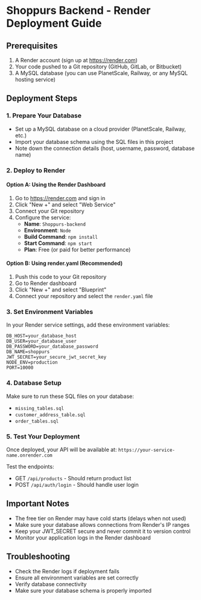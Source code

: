 # Shoppurs Backend - Render Deployment Guide

## Prerequisites
1. A Render account (sign up at https://render.com)
2. Your code pushed to a Git repository (GitHub, GitLab, or Bitbucket)
3. A MySQL database (you can use PlanetScale, Railway, or any MySQL hosting service)

## Deployment Steps

### 1. Prepare Your Database
- Set up a MySQL database on a cloud provider (PlanetScale, Railway, etc.)
- Import your database schema using the SQL files in this project
- Note down the connection details (host, username, password, database name)

### 2. Deploy to Render

#### Option A: Using the Render Dashboard
1. Go to https://render.com and sign in
2. Click "New +" and select "Web Service"
3. Connect your Git repository
4. Configure the service:
   - **Name**: `Shoppurs-backend`
   - **Environment**: `Node`
   - **Build Command**: `npm install`
   - **Start Command**: `npm start`
   - **Plan**: Free (or paid for better performance)

#### Option B: Using render.yaml (Recommended)
1. Push this code to your Git repository
2. Go to Render dashboard
3. Click "New +" and select "Blueprint"
4. Connect your repository and select the `render.yaml` file

### 3. Set Environment Variables
In your Render service settings, add these environment variables:

```
DB_HOST=your_database_host
DB_USER=your_database_user  
DB_PASSWORD=your_database_password
DB_NAME=shoppurs
JWT_SECRET=your_secure_jwt_secret_key
NODE_ENV=production
PORT=10000
```

### 4. Database Setup
Make sure to run these SQL files on your database:
- `missing_tables.sql`
- `customer_address_table.sql`
- `order_tables.sql`

### 5. Test Your Deployment
Once deployed, your API will be available at:
`https://your-service-name.onrender.com`

Test the endpoints:
- GET `/api/products` - Should return product list
- POST `/api/auth/login` - Should handle user login

## Important Notes
- The free tier on Render may have cold starts (delays when not used)
- Make sure your database allows connections from Render's IP ranges
- Keep your JWT_SECRET secure and never commit it to version control
- Monitor your application logs in the Render dashboard

## Troubleshooting
- Check the Render logs if deployment fails
- Ensure all environment variables are set correctly
- Verify database connectivity
- Make sure your database schema is properly imported 